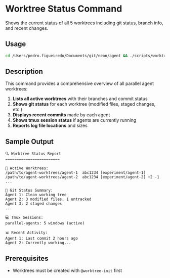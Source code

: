 # Worktree Status Command

Shows the current status of all 5 worktrees including git status, branch info, and recent changes.

## Usage

```bash
cd /Users/pedro.figueiredo/Documents/git/neon/agent && ./scripts/worktree-status.sh
```

## Description

This command provides a comprehensive overview of all parallel agent worktrees:

1. **Lists all active worktrees** with their branches and commit status
2. **Shows git status** for each worktree (modified files, staged changes, etc.)
3. **Displays recent commits** made by each agent
4. **Shows tmux session status** if agents are currently running
5. **Reports log file locations** and sizes

## Sample Output

```
🔍 Worktree Status Report
========================

📁 Active Worktrees:
/path/to/agent-worktrees/agent-1  abc1234 [experiment/agent-1] 
/path/to/agent-worktrees/agent-2  abc1234 [experiment/agent-2] +2 -1
...

🔄 Git Status Summary:
Agent 1: Clean working tree
Agent 2: 3 modified files, 1 untracked
Agent 3: 2 staged changes
...

💻 Tmux Sessions:
parallel-agents: 5 windows (active)

📊 Recent Activity:
Agent 1: Last commit 2 hours ago
Agent 2: Currently working...
```

## Prerequisites

- Worktrees must be created with `@worktree-init` first